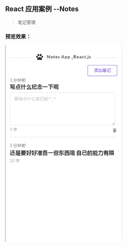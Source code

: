 ## React 应用案例 --Notes
  > 笔记管理  

  ### 预览效果：  

  ![note_app预览](https://github.com/HeiLiu/react/blob/master/notes/public/preview.png)